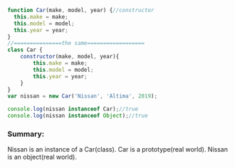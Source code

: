 


```js
function Car(make, model, year) {//constructor
  this.make = make;
  this.model = model;
  this.year = year;
}
//===============the same==================
class Car {
    constructor(make, model, year){
        this.make = make;
        this.model = model;
        this.year = year;
    }
}
var nissan = new Car('Nissan', 'Altima', 2019);

console.log(nissan instanceof Car);//true
console.log(nissan instanceof Object);//true
```

### Summary:
Nissan is an instance of a Car(class). Car is a prototype(real world). Nissan is an object(real world).



